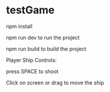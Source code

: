 # testGame

npm install

npm run dev to run the project

npm run build to build the project

Player Ship Controls:

press SPACE to shoot

Click on screen or drag to move the ship
